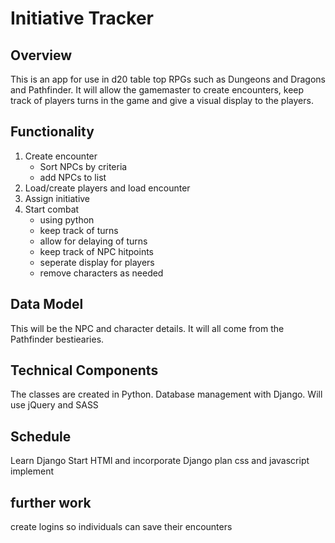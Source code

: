 # Initiative Tracker
## Overview
 This is an app for use in d20 table top RPGs such as Dungeons and Dragons and Pathfinder. It will allow the gamemaster to create encounters, keep track of players turns in the game and give a visual display to the players.
 
 ## Functionality
 1. Create encounter
    * Sort NPCs by criteria
    * add NPCs to list
2. Load/create players and load encounter
3. Assign initiative
4. Start combat
   * using python
   * keep track of turns 
   * allow for delaying of turns
   * keep track of NPC hitpoints
   * seperate display for players
   * remove characters as needed

 
 ## Data Model
 This will be the NPC and character details. It will all come from the Pathfinder bestiearies.
 
 
 ## Technical Components
 The classes are created in Python. Database management with Django.
 Will use jQuery and SASS
 
 
 ## Schedule
 Learn Django
 Start HTMl and incorporate Django
 plan css and javascript
 implement
 
 ## further work
 create logins so individuals can save their encounters